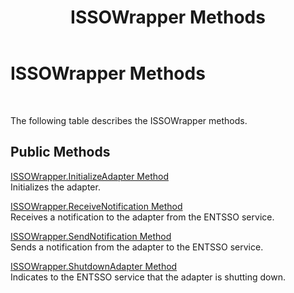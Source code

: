 ﻿---
title: ISSOWrapper Methods
TOCTitle: ISSOWrapper Methods
ms:assetid: feca8f56-02ea-46cc-8dd8-3a43958e7329
ms:mtpsurl: https://msdn.microsoft.com/en-us/library/Aa705799(v=BTS.80)
ms:contentKeyID: 51533811
ms.date: 08/30/2017
mtps_version: v=BTS.80
---

# ISSOWrapper Methods

 

The following table describes the ISSOWrapper methods.

## Public Methods

[ISSOWrapper.InitializeAdapter Method](issowrapper-initializeadapter-method.md)  
Initializes the adapter.

[ISSOWrapper.ReceiveNotification Method](issowrapper-receivenotification-method.md)  
Receives a notification to the adapter from the ENTSSO service.

[ISSOWrapper.SendNotification Method](issowrapper-sendnotification-method.md)  
Sends a notification from the adapter to the ENTSSO service.

[ISSOWrapper.ShutdownAdapter Method](issowrapper-shutdownadapter-method.md)  
Indicates to the ENTSSO service that the adapter is shutting down.

